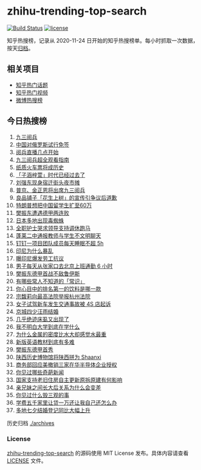 # zhihu-trending-top-search

[![Build Status](https://github.com/justjavac/zhihu-trending-top-search/workflows/ci/badge.svg?branch=main)](https://github.com/justjavac/zhihu-trending-top-search/actions)
[![license](https://img.shields.io/github/license/justjavac/zhihu-trending-top-search)](https://github.com/justjavac/zhihu-trending-top-search/blob/main/LICENSE)

知乎热搜榜，记录从 2020-11-24 日开始的知乎热搜榜单。每小时抓取一次数据，按天[归档](./archives)。

## 相关项目

- [知乎热门话题](https://github.com/justjavac/zhihu-trending-hot-questions)
- [知乎热门视频](https://github.com/justjavac/zhihu-trending-hot-video)
- [微博热搜榜](https://github.com/justjavac/weibo-trending-hot-search)

## 今日热搜榜

<!-- BEGIN -->
<!-- 最后更新时间 Tue Sep 02 2025 20:43:46 GMT+0800 (China Standard Time) -->

1. [九三阅兵](https://www.zhihu.com/search?q=%E4%B9%9D%E4%B8%89%E9%98%85%E5%85%B5)
1. [中国对俄罗斯试行免签](https://www.zhihu.com/search?q=%E4%B8%AD%E5%9B%BD%E5%AF%B9%E4%BF%84%E7%BD%97%E6%96%AF%E8%AF%95%E8%A1%8C%E5%85%8D%E7%AD%BE)
1. [阅兵直播几点开始](https://www.zhihu.com/search?q=%E9%98%85%E5%85%B5%E7%9B%B4%E6%92%AD%E5%87%A0%E7%82%B9%E5%BC%80%E5%A7%8B)
1. [九三阅兵超全观看指南](https://www.zhihu.com/search?q=%E4%B9%9D%E4%B8%89%E9%98%85%E5%85%B5%E8%B6%85%E5%85%A8%E8%A7%82%E7%9C%8B%E6%8C%87%E5%8D%97)
1. [纸质火车票将成历史](https://www.zhihu.com/search?q=%E7%BA%B8%E8%B4%A8%E7%81%AB%E8%BD%A6%E7%A5%A8%E5%B0%86%E6%88%90%E5%8E%86%E5%8F%B2)
1. [「子涵梓萱」时代已经过去了](https://www.zhihu.com/search?q=%E3%80%8C%E5%AD%90%E6%B6%B5%E6%A2%93%E8%90%B1%E3%80%8D%E6%97%B6%E4%BB%A3%E5%B7%B2%E7%BB%8F%E8%BF%87%E5%8E%BB%E4%BA%86)
1. [刘强东现身宿迁街头夜市摊](https://www.zhihu.com/search?q=%E5%88%98%E5%BC%BA%E4%B8%9C%E7%8E%B0%E8%BA%AB%E5%AE%BF%E8%BF%81%E8%A1%97%E5%A4%B4%E5%A4%9C%E5%B8%82%E6%91%8A)
1. [普京、金正恩将出席九三阅兵](https://www.zhihu.com/search?q=%E6%99%AE%E4%BA%AC%E3%80%81%E9%87%91%E6%AD%A3%E6%81%A9%E5%B0%86%E5%87%BA%E5%B8%AD%E4%B9%9D%E4%B8%89%E9%98%85%E5%85%B5)
1. [良品铺子「花生上树」的宣传引争议后道歉](https://www.zhihu.com/search?q=%E8%89%AF%E5%93%81%E9%93%BA%E5%AD%90%E3%80%8C%E8%8A%B1%E7%94%9F%E4%B8%8A%E6%A0%91%E3%80%8D%E7%9A%84%E5%AE%A3%E4%BC%A0%E5%BC%95%E4%BA%89%E8%AE%AE%E5%90%8E%E9%81%93%E6%AD%89)
1. [特朗普想把中国留学生扩至60万](https://www.zhihu.com/search?q=%E7%89%B9%E6%9C%97%E6%99%AE%E6%83%B3%E6%8A%8A%E4%B8%AD%E5%9B%BD%E7%95%99%E5%AD%A6%E7%94%9F%E6%89%A9%E8%87%B360%E4%B8%87)
1. [樊振东遭遇德甲两连败](https://www.zhihu.com/search?q=%E6%A8%8A%E6%8C%AF%E4%B8%9C%E9%81%AD%E9%81%87%E5%BE%B7%E7%94%B2%E4%B8%A4%E8%BF%9E%E8%B4%A5)
1. [日本多地出现毒蜘蛛](https://www.zhihu.com/search?q=%E6%97%A5%E6%9C%AC%E5%A4%9A%E5%9C%B0%E5%87%BA%E7%8E%B0%E6%AF%92%E8%9C%98%E8%9B%9B)
1. [全职护士哭求领导支持调休跑马](https://www.zhihu.com/search?q=%E5%85%A8%E8%81%8C%E6%8A%A4%E5%A3%AB%E5%93%AD%E6%B1%82%E9%A2%86%E5%AF%BC%E6%94%AF%E6%8C%81%E8%B0%83%E4%BC%91%E8%B7%91%E9%A9%AC)
1. [蓬莱二中通报教师与学生不文明聊天](https://www.zhihu.com/search?q=%E8%93%AC%E8%8E%B1%E4%BA%8C%E4%B8%AD%E9%80%9A%E6%8A%A5%E6%95%99%E5%B8%88%E4%B8%8E%E5%AD%A6%E7%94%9F%E4%B8%8D%E6%96%87%E6%98%8E%E8%81%8A%E5%A4%A9)
1. [钉钉一项目团队成员每天睡眠不超 5h](https://www.zhihu.com/search?q=%E9%92%89%E9%92%89%E4%B8%80%E9%A1%B9%E7%9B%AE%E5%9B%A2%E9%98%9F%E6%88%90%E5%91%98%E6%AF%8F%E5%A4%A9%E7%9D%A1%E7%9C%A0%E4%B8%8D%E8%B6%85%205h)
1. [印尼为什么暴乱](https://www.zhihu.com/search?q=%E5%8D%B0%E5%B0%BC%E4%B8%BA%E4%BB%80%E4%B9%88%E6%9A%B4%E4%B9%B1)
1. [曝印尼爆发劳工抗议](https://www.zhihu.com/search?q=%E6%9B%9D%E5%8D%B0%E5%B0%BC%E7%88%86%E5%8F%91%E5%8A%B3%E5%B7%A5%E6%8A%97%E8%AE%AE)
1. [男子每天从张家口去北京上班通勤 6 小时](https://www.zhihu.com/search?q=%E7%94%B7%E5%AD%90%E6%AF%8F%E5%A4%A9%E4%BB%8E%E5%BC%A0%E5%AE%B6%E5%8F%A3%E5%8E%BB%E5%8C%97%E4%BA%AC%E4%B8%8A%E7%8F%AD%E9%80%9A%E5%8B%A4%206%20%E5%B0%8F%E6%97%B6)
1. [樊振东德甲首战不敌鲁伊斯](https://www.zhihu.com/search?q=%E6%A8%8A%E6%8C%AF%E4%B8%9C%E5%BE%B7%E7%94%B2%E9%A6%96%E6%88%98%E4%B8%8D%E6%95%8C%E9%B2%81%E4%BC%8A%E6%96%AF)
1. [有哪些常人不知道的「常识」](https://www.zhihu.com/search?q=%E6%9C%89%E5%93%AA%E4%BA%9B%E5%B8%B8%E4%BA%BA%E4%B8%8D%E7%9F%A5%E9%81%93%E7%9A%84%E3%80%8C%E5%B8%B8%E8%AF%86%E3%80%8D)
1. [你心目中的排名第一的饮料是哪一款](https://www.zhihu.com/search?q=%E4%BD%A0%E5%BF%83%E7%9B%AE%E4%B8%AD%E7%9A%84%E6%8E%92%E5%90%8D%E7%AC%AC%E4%B8%80%E7%9A%84%E9%A5%AE%E6%96%99%E6%98%AF%E5%93%AA%E4%B8%80%E6%AC%BE)
1. [宗馥莉向最高法院举报杭州法院](https://www.zhihu.com/search?q=%E5%AE%97%E9%A6%A5%E8%8E%89%E5%90%91%E6%9C%80%E9%AB%98%E6%B3%95%E9%99%A2%E4%B8%BE%E6%8A%A5%E6%9D%AD%E5%B7%9E%E6%B3%95%E9%99%A2)
1. [女子试驾新车发生交通事故被 4S 店起诉](https://www.zhihu.com/search?q=%E5%A5%B3%E5%AD%90%E8%AF%95%E9%A9%BE%E6%96%B0%E8%BD%A6%E5%8F%91%E7%94%9F%E4%BA%A4%E9%80%9A%E4%BA%8B%E6%95%85%E8%A2%AB%204S%20%E5%BA%97%E8%B5%B7%E8%AF%89)
1. [京城四少汪雨结婚](https://www.zhihu.com/search?q=%E4%BA%AC%E5%9F%8E%E5%9B%9B%E5%B0%91%E6%B1%AA%E9%9B%A8%E7%BB%93%E5%A9%9A)
1. [几乎绝迹床虱又出现了](https://www.zhihu.com/search?q=%E5%87%A0%E4%B9%8E%E7%BB%9D%E8%BF%B9%E5%BA%8A%E8%99%B1%E5%8F%88%E5%87%BA%E7%8E%B0%E4%BA%86)
1. [我不明白大学到底在学什么](https://www.zhihu.com/search?q=%E6%88%91%E4%B8%8D%E6%98%8E%E7%99%BD%E5%A4%A7%E5%AD%A6%E5%88%B0%E5%BA%95%E5%9C%A8%E5%AD%A6%E4%BB%80%E4%B9%88)
1. [为什么金属的密度比水大却感觉水最重](https://www.zhihu.com/search?q=%E4%B8%BA%E4%BB%80%E4%B9%88%E9%87%91%E5%B1%9E%E7%9A%84%E5%AF%86%E5%BA%A6%E6%AF%94%E6%B0%B4%E5%A4%A7%E5%8D%B4%E6%84%9F%E8%A7%89%E6%B0%B4%E6%9C%80%E9%87%8D)
1. [新版英语教材到底有多难](https://www.zhihu.com/search?q=%E6%96%B0%E7%89%88%E8%8B%B1%E8%AF%AD%E6%95%99%E6%9D%90%E5%88%B0%E5%BA%95%E6%9C%89%E5%A4%9A%E9%9A%BE)
1. [樊振东德甲首秀](https://www.zhihu.com/search?q=%E6%A8%8A%E6%8C%AF%E4%B8%9C%E5%BE%B7%E7%94%B2%E9%A6%96%E7%A7%80)
1. [陕西历史博物馆将陕西拼为 Shaanxi](https://www.zhihu.com/search?q=%E9%99%95%E8%A5%BF%E5%8E%86%E5%8F%B2%E5%8D%9A%E7%89%A9%E9%A6%86%E5%B0%86%E9%99%95%E8%A5%BF%E6%8B%BC%E4%B8%BA%20Shaanxi)
1. [商务部回应美撤销三家在华半导体企业授权](https://www.zhihu.com/search?q=%E5%95%86%E5%8A%A1%E9%83%A8%E5%9B%9E%E5%BA%94%E7%BE%8E%E6%92%A4%E9%94%80%E4%B8%89%E5%AE%B6%E5%9C%A8%E5%8D%8E%E5%8D%8A%E5%AF%BC%E4%BD%93%E4%BC%81%E4%B8%9A%E6%8E%88%E6%9D%83)
1. [你见过哪些奇葩新闻](https://www.zhihu.com/search?q=%E4%BD%A0%E8%A7%81%E8%BF%87%E5%93%AA%E4%BA%9B%E5%A5%87%E8%91%A9%E6%96%B0%E9%97%BB)
1. [国家支持老旧住房自主更新原拆原建有何影响](https://www.zhihu.com/search?q=%E5%9B%BD%E5%AE%B6%E6%94%AF%E6%8C%81%E8%80%81%E6%97%A7%E4%BD%8F%E6%88%BF%E8%87%AA%E4%B8%BB%E6%9B%B4%E6%96%B0%E5%8E%9F%E6%8B%86%E5%8E%9F%E5%BB%BA%E6%9C%89%E4%BD%95%E5%BD%B1%E5%93%8D)
1. [亲兄妹之间长大后关系为什么会变差](https://www.zhihu.com/search?q=%E4%BA%B2%E5%85%84%E5%A6%B9%E4%B9%8B%E9%97%B4%E9%95%BF%E5%A4%A7%E5%90%8E%E5%85%B3%E7%B3%BB%E4%B8%BA%E4%BB%80%E4%B9%88%E4%BC%9A%E5%8F%98%E5%B7%AE)
1. [你见过什么毁三观的事](https://www.zhihu.com/search?q=%E4%BD%A0%E8%A7%81%E8%BF%87%E4%BB%80%E4%B9%88%E6%AF%81%E4%B8%89%E8%A7%82%E7%9A%84%E4%BA%8B)
1. [学费五千家里让贷一万还让我自己还怎么办](https://www.zhihu.com/search?q=%E5%AD%A6%E8%B4%B9%E4%BA%94%E5%8D%83%E5%AE%B6%E9%87%8C%E8%AE%A9%E8%B4%B7%E4%B8%80%E4%B8%87%E8%BF%98%E8%AE%A9%E6%88%91%E8%87%AA%E5%B7%B1%E8%BF%98%E6%80%8E%E4%B9%88%E5%8A%9E)
1. [多地七夕结婚登记同比大幅上升](https://www.zhihu.com/search?q=%E5%A4%9A%E5%9C%B0%E4%B8%83%E5%A4%95%E7%BB%93%E5%A9%9A%E7%99%BB%E8%AE%B0%E5%90%8C%E6%AF%94%E5%A4%A7%E5%B9%85%E4%B8%8A%E5%8D%87)

<!-- END -->

历史归档 [./archives](./archives)

### License

[zhihu-trending-top-search](https://github.com/justjavac/zhihu-trending-top-search) 的源码使用 MIT License
发布。具体内容请查看 [LICENSE](./LICENSE) 文件。
